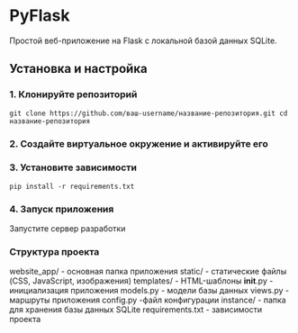 # PyFlask

Простой веб-приложение на Flask с локальной базой данных SQLite.

## Установка и настройка

### 1. Клонируйте репозиторий

```git clone https://github.com/ваш-username/название-репозитория.git cd название-репозитория```
### 2. Создайте виртуальное окружение и активируйте его
### 3. Установите зависимости
```pip install -r requirements.txt```
### 4. Запуск приложения
Запустите сервер разработки

### Структура проекта
website_app/ - основная папка приложения
  static/ - статические файлы (CSS, JavaScript, изображения)
  templates/ - HTML-шаблоны
__init__.py - инициализация приложения
models.py - модели базы данных
views.py - маршруты приложения
config.py -файл конфигурации
instance/ - папка для хранения базы данных SQLite
requirements.txt - зависимости проекта
